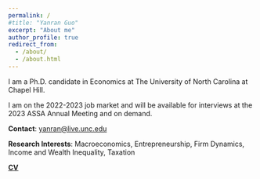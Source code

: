 ```yaml
---
permalink: /
#title: "Yanran Guo"
excerpt: "About me"
author_profile: true
redirect_from: 
  - /about/
  - /about.html
---
```


I am a Ph.D. candidate in Economics at The University of North Carolina at Chapel Hill.      

I am on the 2022-2023 job market and will be available for interviews at the 2023 ASSA Annual Meeting and on demand.

**Contact**: yanran@live.unc.edu

**Research Interests**: Macroeconomics, Entrepreneurship, Firm Dynamics, Income and Wealth Inequality, Taxation

<!---   [**Research**](https://yanranecon.github.io/research/)    --->

[**CV**](../files/CV.pdf)

